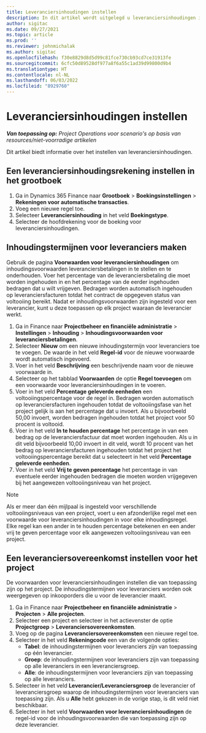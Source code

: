 ```yaml
---
title: Leveranciersinhoudingen instellen
description: In dit artikel wordt uitgelegd u leveranciersinhoudingen instelt.
author: sigitac
ms.date: 09/27/2021
ms.topic: article
ms.prod: ''
ms.reviewer: johnmichalak
ms.author: sigitac
ms.openlocfilehash: f30e8829d8d5d99c81fce730cb93cd7ce31913fe
ms.sourcegitcommit: 6cfc50d89528df977a8f6a55c1ad39d99800d9b4
ms.translationtype: HT
ms.contentlocale: nl-NL
ms.lasthandoff: 06/03/2022
ms.locfileid: "8929760"
---
```

# <a name="set-up-vendor-retention"></a>Leveranciersinhoudingen instellen

_**Van toepassing op:** Project Operations voor scenario's op basis van resources/niet-voorradige artikelen_

Dit artikel biedt informatie over het instellen van leveranciersinhoudingen.

## <a name="set-up-a-vendor-retention-account-in-general-ledger"></a>Een leveranciersinhoudingsrekening instellen in het grootboek

1. Ga in Dynamics 365 Finance naar **Grootboek** > **Boekingsinstellingen** > **Rekeningen voor automatische transacties**.
2. Voeg een nieuwe regel toe.
3. Selecteer **Leveranciersinhouding** in het veld **Boekingstype**.
4. Selecteer de hoofdrekening voor de boeking voor leveranciersinhoudingen.

## <a name="create-vendor-retention-terms"></a>Inhoudingstermijnen voor leveranciers maken

Gebruik de pagina **Voorwaarden voor leveranciersinhoudingen** om inhoudingsvoorwaarden leveranciersbetalingen in te stellen en te onderhouden. Voer het percentage van de leveranciersbetaling die moet worden ingehouden in en het percentage van de eerder ingehouden bedragen dat u wilt vrijgeven. Bedragen worden automatisch ingehouden op leveranciersfacturen totdat het contract de opgegeven status van voltooiing bereikt. Nadat er inhoudingsvoorwaarden zijn ingesteld voor een leverancier, kunt u deze toepassen op elk project waaraan de leverancier werkt.

1. Ga in Finance naar **Projectbeheer en financiële administratie** > **Instellingen** > **Inhouding** > **Inhoudingsvoorwaarden voor leveranciersbetalingen**.
2. Selecteer **Nieuw** om een nieuwe inhoudingstermijn voor leveranciers toe te voegen. De waarde in het veld **Regel-id** voor de nieuwe voorwaarde wordt automatisch ingevoerd. 
3. Voer in het veld **Beschrijving** een beschrijvende naam voor de nieuwe voorwaarde in.
4. Selecteer op het tabblad **Voorwaarden** de optie **Regel toevoegen** om een voorwaarde voor leveranciersinhoudingen in te voeren.
5. Voer in het veld **Percentage geleverde eenheden** een voltooiingspercentage voor de regel in. Bedragen worden automatisch op leveranciersfacturen ingehouden totdat de voltooiingsfase van het project gelijk is aan het percentage dat u invoert. Als u bijvoorbeeld 50,00 invoert, worden bedragen ingehouden totdat het project voor 50 procent is voltooid.
6. Voer in het veld **In te houden percentage** het percentage in van een bedrag op de leveranciersfactuur dat moet worden ingehouden. Als u in dit veld bijvoorbeeld 10,00 invoert in dit veld, wordt 10 procent van het bedrag op leveranciersfacturen ingehouden totdat het project het voltooiingspercentage bereikt dat u selecteert in het veld **Percentage geleverde eenheden**.
7. Voer in het veld **Vrij te geven percentage** het percentage in van eventuele eerder ingehouden bedragen die moeten worden vrijgegeven bij het aangewezen voltooiingsniveau van het project.

> [!NOTE]
> Als er meer dan één mijlpaal is ingesteld voor verschillende voltooiingsniveaus van een project, voert u een afzonderlijke regel met een voorwaarde voor leveranciersinhoudingen in voor elke inhoudingsregel. Elke regel kan een ander in te houden percentage betekenen en een ander vrij te geven percentage voor elk aangewezen voltooiingsniveau van een project.

## <a name="set-up-a-vendor-agreement-for-the-project"></a>Een leveranciersovereenkomst instellen voor het project

De voorwaarden voor leveranciersinhoudingen instellen die van toepassing zijn op het project. De inhoudingstermijnen voor leveranciers worden ook weergegeven op inkooporders die u voor de leverancier maakt.

1. Ga in Finance naar **Projectbeheer en financiële administratie** > **Projecten** > **Alle projecten**. 
2. Selecteer een project en selecteer in het actievenster de optie **Projectgroep** > **Leveranciersovereenkomsten**.
3. Voeg op de pagina **Leveranciersovereenkomsten** een nieuwe regel toe.
4. Selecteer in het veld **Rekeningcode** een van de volgende opties:
   - **Tabel**: de inhoudingstermijnen voor leveranciers zijn van toepassing op één leverancier.
   - **Groep**: de inhoudingstermijnen voor leveranciers zijn van toepassing op alle leveranciers in een leveranciersgroep.
   - **Alle**: de inhoudingstermijnen voor leveranciers zijn van toepassing op alle leveranciers.
5. Selecteer in het veld **Leverancier/Leveranciersgroep** de leverancier of leveranciersgroep waarop de inhoudingstermijnen voor leveranciers van toepassing zijn. Als u **Alle** hebt gekozen in de vorige stap, is dit veld niet beschikbaar.
6. Selecteer in het veld **Voorwaarden voor leveranciersinhoudingen** de regel-id voor de inhoudingsvoorwaarden die van toepassing zijn op deze leverancier.

